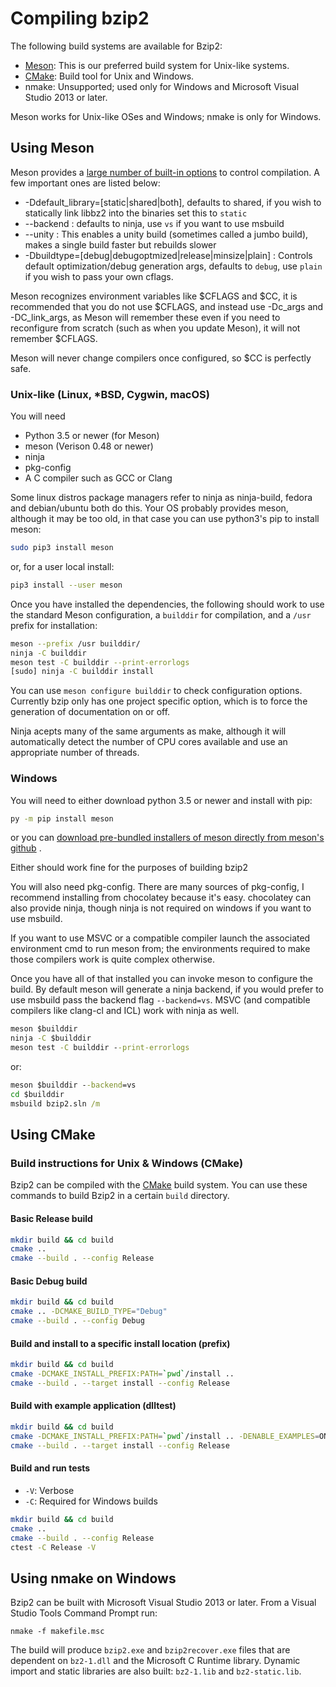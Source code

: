 # Compiling bzip2

The following build systems are available for Bzip2:

* [Meson]: This is our preferred build system for Unix-like systems.
* [CMake]: Build tool for Unix and Windows.
* nmake: Unsupported; used only for Windows and Microsoft Visual Studio 2013 or later.

Meson works for Unix-like OSes and Windows; nmake is only for Windows.

[Meson]: https://mesonbuild.com

[CMake]: https://cmake.org

## Using Meson

Meson provides a [large number of built-in options](https://mesonbuild.com/Builtin-options.html)
to control compilation. A few important ones are listed below:

- -Ddefault_library=[static|shared|both], defaults to shared, if you wish to statically link libbz2 into the binaries
  set this to `static`
- --backend : defaults to ninja, use `vs` if you want to use msbuild
- --unity : This enables a unity build (sometimes called a jumbo build), makes a single build faster but rebuilds slower
- -Dbuildtype=[debug|debugoptmized|release|minsize|plain] : Controls default optimization/debug generation args,
  defaults to `debug`, use `plain` if you wish to pass your own cflags.

Meson recognizes environment variables like $CFLAGS and $CC, it is recommended that you do not use $CFLAGS, and instead
use -Dc_args and -DC_link_args, as Meson will remember these even if you need to reconfigure from scratch (such as when
you update Meson), it will not remember $CFLAGS.

Meson will never change compilers once configured, so $CC is perfectly safe.

### Unix-like (Linux, *BSD, Cygwin, macOS)

You will need

- Python 3.5 or newer (for Meson)
- meson (Verison 0.48 or newer)
- ninja
- pkg-config
- A C compiler such as GCC or Clang

Some linux distros package managers refer to ninja as ninja-build, fedora and debian/ubuntu both do this. Your OS
probably provides meson, although it may be too old, in that case you can use python3's pip to install meson:

 ```sh
 sudo pip3 install meson
 ```

or, for a user local install:

 ```sh
 pip3 install --user meson
 ```

Once you have installed the dependencies, the following should work to use the standard Meson configuration,
a `builddir` for compilation, and a `/usr` prefix for installation:

 ```sh
 meson --prefix /usr builddir/
 ninja -C builddir
 meson test -C builddir --print-errorlogs
 [sudo] ninja -C builddir install
 ```

You can use `meson configure builddir` to check configuration options. Currently bzip only has one project specific
option, which is to force the generation of documentation on or off.

Ninja acepts many of the same arguments as make, although it will automatically detect the number of CPU cores available
and use an appropriate number of threads.

### Windows

You will need to either download python 3.5 or newer and install with pip:

```cmd
py -m pip install meson
```

or you
can [download pre-bundled installers of meson directly from meson's github](https://github.com/mesonbuild/meson/releases)
.

Either should work fine for the purposes of building bzip2

You will also need pkg-config. There are many sources of pkg-config, I recommend installing from chocolatey because it's
easy. chocolatey can also provide ninja, though ninja is not required on windows if you want to use msbuild.

If you want to use MSVC or a compatible compiler launch the associated environment cmd to run meson from; the
environments required to make those compilers work is quite complex otherwise.

Once you have all of that installed you can invoke meson to configure the build. By default meson will generate a ninja
backend, if you would prefer to use msbuild pass the backend flag `--backend=vs`. MSVC (and compatible compilers like
clang-cl and ICL) work with ninja as well.

```cmd
meson $builddir
ninja -C $builddir
meson test -C builddir --print-errorlogs
```

or:

```cmd
meson $builddir --backend=vs
cd $builddir
msbuild bzip2.sln /m
```

## Using CMake

### Build instructions for Unix & Windows (CMake)

Bzip2 can be compiled with the [CMake] build system. You can use these commands to build Bzip2 in a certain `build`
directory.

#### Basic Release build

```sh
mkdir build && cd build
cmake ..
cmake --build . --config Release
```

#### Basic Debug build

```sh
mkdir build && cd build
cmake .. -DCMAKE_BUILD_TYPE="Debug"
cmake --build . --config Debug
```

#### Build and install to a specific install location (prefix)

```sh
mkdir build && cd build
cmake -DCMAKE_INSTALL_PREFIX:PATH=`pwd`/install ..
cmake --build . --target install --config Release
```

#### Build with example application (dlltest)

```sh
mkdir build && cd build
cmake -DCMAKE_INSTALL_PREFIX:PATH=`pwd`/install .. -DENABLE_EXAMPLES=ON
cmake --build . --target install --config Release
```

#### Build and run tests

- `-V`: Verbose
- `-C`: Required for Windows builds

```sh
mkdir build && cd build
cmake ..
cmake --build . --config Release
ctest -C Release -V
```

## Using nmake on Windows

Bzip2 can be built with Microsoft Visual Studio 2013 or later. From a Visual Studio Tools Command Prompt run:

```
nmake -f makefile.msc
```

The build will produce `bzip2.exe` and `bzip2recover.exe` files that are dependent on `bz2-1.dll` and the Microsoft C
Runtime library. Dynamic import and static libraries are also built: `bz2-1.lib` and `bz2-static.lib`.
